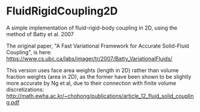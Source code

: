 # FluidRigidCoupling2D
A simple implementation of fluid-rigid-body coupling in 2D, using the method of Batty et al. 2007

The original paper, "A Fast Variational Framework for Accurate Solid-Fluid Coupling", is here:
https://www.cs.ubc.ca/labs/imager/tr/2007/Batty_VariationalFluids/

This version uses face area weights (length in 2D) rather than volume fraction weights (area in 2D), as the former have been shown to be slightly more accurate by Ng et al, due to their connection with finite volume discretizations:
http://math.ewha.ac.kr/~chohong/publications/article_12_fluid_solid_coupling.pdf
